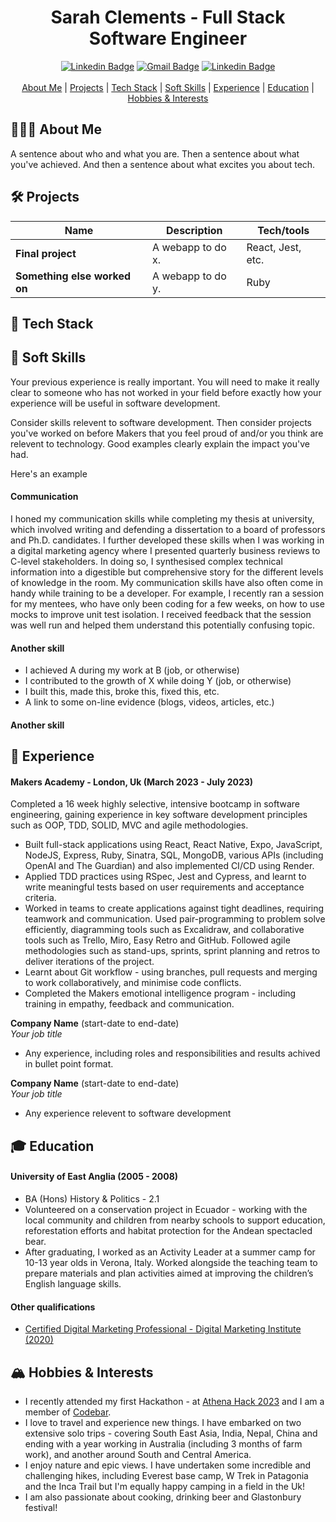 <div align="center">
  <h1>Sarah Clements - Full Stack Software Engineer</h1>
  <a href="https://www.linkedin.com/in/sarah-clements-37579589/"><img src="https://img.shields.io/badge/-LinkedIn-0A66C2?logo=linkedin&style=for-the-badge" alt="Linkedin Badge" /></a>
  <a href="mailto:sarah.clements456@gmail.com"><img src="https://img.shields.io/badge/-gmail-EA4335?logo=gmail&logoColor=white&style=for-the-badge" alt="Gmail Badge" /></a>
  <a href="https://github.com/sarahc-dev"><img src="https://img.shields.io/badge/-github-181717?logo=github&logoColor=white&style=for-the-badge" alt="Linkedin Badge" /></a>
  <br>
  <br>
  <div>
    <a href="#-about-me">About Me</a> | 
    <a href="#-projects">Projects</a> |
    <a href="#-tech-stack">Tech Stack</a> |
    <a href="#-soft-skills">Soft Skills</a> |
    <a href="#-experience">Experience</a> |
    <a href="#-education">Education</a> |
    <a href="#-hobbies-&-interests">Hobbies & Interests</a>
  </div>
</div>

## 👩🏼‍💻 About Me

A sentence about who and what you are. Then a sentence about what you've achieved. And then a sentence about what excites you about tech.

## 🛠 Projects

| Name                         | Description       | Tech/tools        |
| ---------------------------- | ----------------- | ----------------- |
| **Final project**            | A webapp to do x. | React, Jest, etc. |
| **Something else worked on** | A webapp to do y. | Ruby              |

## 🧰 Tech Stack

## 🌼 Soft Skills

Your previous experience is really important. You will need to make it really clear to someone who has not worked in your field before exactly how your experience will be useful in software development.

Consider skills relevent to software development. Then consider projects you've worked on before Makers that you feel proud of and/or you think are relevent to technology. Good examples clearly explain the impact you've had. 

Here's an example

#### Communication
I honed my communication skills while completing my thesis at university, which involved writing and defending a dissertation to a board of professors and Ph.D. candidates. I further developed these skills when I was working in a digital marketing agency where I presented quarterly business reviews to C-level stakeholders. In doing so, I synthesised complex technical information into a digestible but comprehensive story for the different levels of knowledge in the room. My communication skills have also often come in handy while training to be a developer. For example, I recently ran a session for my mentees, who have only been coding for a few weeks, on how to use mocks to improve unit test isolation. I received feedback that the session was well run and helped them understand this potentially confusing topic.

#### Another skill

- I achieved A during my work at B (job, or otherwise)
- I contributed to the growth of X while doing Y (job, or otherwise)
- I built this, made this, broke this, fixed this, etc.
- A link to some on-line evidence (blogs, videos, articles, etc.)

#### Another skill

## 🌟 Experience

#### Makers Academy - London, Uk (March 2023 - July 2023)

Completed a 16 week highly selective, intensive bootcamp in software engineering, gaining experience in key software development principles such as OOP, TDD, SOLID, MVC and agile methodologies.

- Built full-stack applications using React, React Native, Expo, JavaScript, NodeJS, Express, Ruby, Sinatra, SQL, MongoDB, various APIs (including OpenAI and The Guardian) and also implemented CI/CD using Render.
- Applied TDD practices using RSpec, Jest and Cypress, and learnt to write meaningful tests based on user requirements and acceptance criteria. 
- Worked in teams to create applications against tight deadlines, requiring teamwork and communication. Used pair-programming to problem solve efficiently, diagramming tools such as Excalidraw, and collaborative tools such as Trello, Miro, Easy Retro and GitHub. Followed agile methodologies such as stand-ups, sprints, sprint planning and retros to deliver iterations of the project.
- Learnt about Git workflow - using branches, pull requests and merging to work collaboratively, and minimise code conflicts.
- Completed the Makers emotional intelligence program - including training in empathy, feedback and communication.
  
**Company Name** (start-date to end-date)  
_Your job title_

- Any experience, including roles and responsibilities and results achived in bullet point format.

**Company Name** (start-date to end-date)  
_Your job title_

- Any experience relevent to software development

## 🎓 Education

#### University of East Anglia (2005 - 2008)

- BA (Hons) History & Politics - 2.1
- Volunteered on a conservation project in Ecuador - working with the local community and children from nearby schools to support education, reforestation efforts and habitat protection for the Andean spectacled bear.
- After graduating, I worked as an Activity Leader at a summer camp for 10-13 year olds in Verona, Italy. Worked alongside the teaching team to prepare materials and plan activities aimed at improving the children’s English language skills.

#### Other qualifications

- [Certified Digital Marketing Professional - Digital Marketing Institute (2020)](https://certs.digitalmarketinginstitute.com/5174ee36-e1bb-451c-8013-1aa0dbeb001b#gs.39kq8g)

## 🏔 Hobbies & Interests

- I recently attended my first Hackathon - at [Athena Hack 2023](https://www.showcode.io/athena) and I am a member of [Codebar](https://codebar.io/london).
- I love to travel and experience new things. I have embarked on two extensive solo trips - covering South East Asia, India, Nepal, China and ending with a year working in Australia (including 3 months of farm work), and another around South and Central America.
- I enjoy nature and epic views. I have undertaken some incredible and challenging hikes, including Everest base camp, W Trek in Patagonia and the Inca Trail but I'm equally happy camping in a field in the Uk!
- I am also passionate about cooking, drinking beer and Glastonbury festival!
